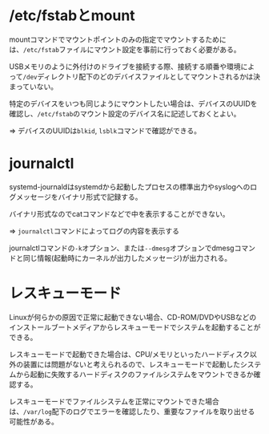 # /etc/fstabとmount

mountコマンドでマウントポイントのみの指定でマウントするためには、`/etc/fstab`ファイルにマウント設定を事前に行っておく必要がある。

USBメモリのように外付けのドライブを接続する際、接続する順番や環境によって`/dev`ディレクトリ配下のどのデバイスファイルとしてマウントされるかは決まっていない。

特定のデバイスをいつも同じようにマウントしたい場合は、デバイスのUUIDを確認し、`/etc/fstab`のマウント設定のデバイス名に記述しておくとよい。

=> デバイスのUUIDは`blkid`, `lsblk`コマンドで確認ができる。

# journalctl

systemd-journaldはsystemdから起動したプロセスの標準出力やsyslogへのログメッセージをバイナリ形式で記録する。

バイナリ形式なのでcatコマンドなどで中を表示することができない。

=> `journalctl`コマンドによってログの内容を表示する

journalctlコマンドの`-k`オプション、または`--dmesg`オプションでdmesgコマンドと同じ情報(起動時にカーネルが出力したメッセージ)が出力される。

# レスキューモード

Linuxが何らかの原因で正常に起動できない場合、CD-ROM/DVDやUSBなどのインストールブートメディアからレスキューモードでシステムを起動することができる。

レスキューモードで起動できた場合は、CPU/メモリといったハードディスク以外の装置には問題がないと考えられるので、レスキューモードで起動したシステムから起動に失敗するハードディスクのファイルシステムをマウントできるか確認する。

レスキューモードでファイルシステムを正常にマウントできた場合は、`/var/log`配下のログでエラーを確認したり、重要なファイルを取り出せる可能性がある。

